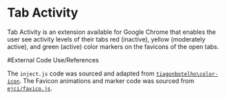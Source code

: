 # Tab Activity

Tab Activity is an extension available for Google Chrome that enables the user see activity levels of their tabs red (inactive), yellow (moderately active), and green (active) color markers on the favicons of the open tabs. 

#External Code Use/References

The `inject.js` code was sourced and adapted from [`tiagonbotelho\color-icon`](https://github.com/tiagonbotelho/color-icon). The Favicon animations and marker code was sourced from [`ejci/favico.js`](https://github.com/ejci/favico.js/tree/6a3f430be559f93d96573e2a4a0116e154c11319).
